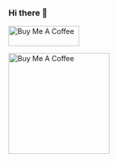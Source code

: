 ### Hi there 👋

<a href="https://www.buymeacoffee.com/linhx" target="_blank"><img src="https://cdn.buymeacoffee.com/buttons/v2/default-yellow.png" alt="Buy Me A Coffee" style="height: 40px !important;width: 140px !important;" ></a>

<img src="https://github.com/linhx/linhx/assets/50461902/e5b120ee-7af0-4cc4-8e00-7fd846befc96" alt="Buy Me A Coffee" style="height: 200px !important;width: 200px !important;" >
